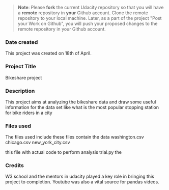 > **Note**: Please **fork** the current Udacity repository so that you will have a **remote** repository in **your** Github account. Clone the remote repository to your local machine. Later, as a part of the project "Post your Work on Github", you will push your proposed changes to the remote repository in your Github account.

### Date created

This project was created on 18th of April.

### Project Title

Bikeshare project

### Description

This project aims at analyzing the bikeshare data and draw some useful information for the data set like what is the most popular stopping station for bike riders in a city

### Files used

The files used include
these files contain the data
washington.csv
chicago.csv
new_york_city.csv

this file with actual code to perform analysis
trial.py the

### Credits

W3 school and the mentors in udacity played a key role in bringing this project to completion.
Youtube was also a vital source for pandas videos.
